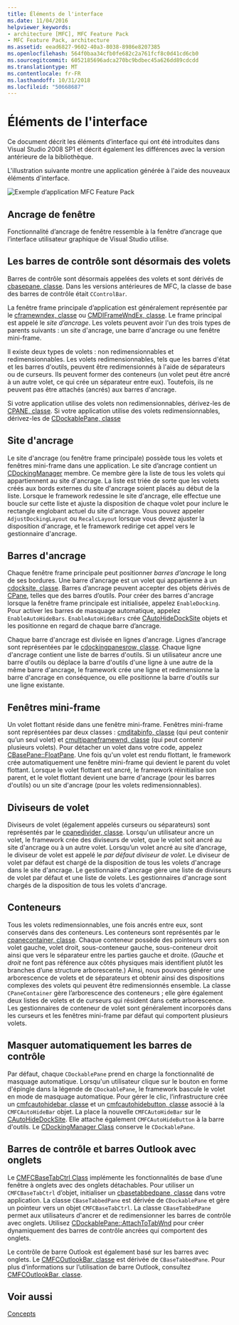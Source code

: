 ```yaml
---
title: Éléments de l'interface
ms.date: 11/04/2016
helpviewer_keywords:
- architecture [MFC], MFC Feature Pack
- MFC Feature Pack, architecture
ms.assetid: eead6827-9602-40a3-8038-8986e8207385
ms.openlocfilehash: 564f0baa34cfb0fe682c2a761fcf8c0d41cd6cb0
ms.sourcegitcommit: 6052185696adca270bc9bdbec45a626dd89cdcdd
ms.translationtype: MT
ms.contentlocale: fr-FR
ms.lasthandoff: 10/31/2018
ms.locfileid: "50668687"
---
```

# <a name="interface-elements"></a>Éléments de l'interface

Ce document décrit les éléments d’interface qui ont été introduites dans Visual Studio 2008 SP1 et décrit également les différences avec la version antérieure de la bibliothèque.

L'illustration suivante montre une application générée à l'aide des nouveaux éléments d'interface.

![Exemple d’application MFC Feature Pack](../mfc/media/mfc_featurepack.png "mfc_featurepack")

## <a name="window-docking"></a>Ancrage de fenêtre

Fonctionnalité d’ancrage de fenêtre ressemble à la fenêtre d’ancrage que l’interface utilisateur graphique de Visual Studio utilise.

## <a name="control-bars-are-now-panes"></a>Les barres de contrôle sont désormais des volets

Barres de contrôle sont désormais appelées des volets et sont dérivés de [cbasepane, classe](../mfc/reference/cbasepane-class.md). Dans les versions antérieures de MFC, la classe de base des barres de contrôle était `CControlBar`.

La fenêtre frame principale d’application est généralement représentée par le [cframewndex, classe](../mfc/reference/cframewndex-class.md) ou [CMDIFrameWndEx, classe](../mfc/reference/cmdiframewndex-class.md). Le frame principal est appelé le *site d’ancrage*. Les volets peuvent avoir l'un des trois types de parents suivants : un site d'ancrage, une barre d'ancrage ou une fenêtre mini-frame.

Il existe deux types de volets : non redimensionnables et redimensionnables. Les volets redimensionnables, tels que les barres d'état et les barres d'outils, peuvent être redimensionnés à l'aide de séparateurs ou de curseurs. Ils peuvent former des conteneurs (un volet peut être ancré à un autre volet, ce qui crée un séparateur entre eux). Toutefois, ils ne peuvent pas être attachés (ancrés) aux barres d'ancrage.

Si votre application utilise des volets non redimensionnables, dérivez-les de [CPANE, classe](../mfc/reference/cpane-class.md).  Si votre application utilise des volets redimensionnables, dérivez-les de [CDockablePane, classe](../mfc/reference/cdockablepane-class.md)

## <a name="dock-site"></a>Site d'ancrage

Le site d'ancrage (ou fenêtre frame principale) possède tous les volets et fenêtres mini-frame dans une application. Le site d’ancrage contient un [CDockingManager](../mfc/reference/cdockingmanager-class.md) membre. Ce membre gère la liste de tous les volets qui appartiennent au site d'ancrage. La liste est triée de sorte que les volets créés aux bords externes du site d'ancrage soient placés au début de la liste. Lorsque le framework redessine le site d'ancrage, elle effectue une boucle sur cette liste et ajuste la disposition de chaque volet pour inclure le rectangle englobant actuel du site d'ancrage. Vous pouvez appeler `AdjustDockingLayout` ou `RecalcLayout` lorsque vous devez ajuster la disposition d'ancrage, et le framework redirige cet appel vers le gestionnaire d'ancrage.

## <a name="dock-bars"></a>Barres d'ancrage

Chaque fenêtre frame principale peut positionner *barres d’ancrage* le long de ses bordures. Une barre d’ancrage est un volet qui appartienne à un [cdocksite, classe](../mfc/reference/cdocksite-class.md). Barres d’ancrage peuvent accepter des objets dérivés de [CPane](../mfc/reference/cpane-class.md), telles que des barres d’outils. Pour créer des barres d'ancrage lorsque la fenêtre frame principale est initialisée, appelez `EnableDocking`. Pour activer les barres de masquage automatique, appelez `EnableAutoHideBars`. `EnableAutoHideBars` crée [CAutoHideDockSite](../mfc/reference/cautohidedocksite-class.md) objets et les positionne en regard de chaque barre d’ancrage.

Chaque barre d'ancrage est divisée en lignes d'ancrage. Lignes d’ancrage sont représentées par le [cdockingpanesrow, classe](../mfc/reference/cdockingpanesrow-class.md). Chaque ligne d'ancrage contient une liste de barres d'outils. Si un utilisateur ancre une barre d'outils ou déplace la barre d'outils d'une ligne à une autre de la même barre d'ancrage, le framework crée une ligne et redimensionne la barre d'ancrage en conséquence, ou elle positionne la barre d'outils sur une ligne existante.

## <a name="mini-frame-windows"></a>Fenêtres mini-frame

Un volet flottant réside dans une fenêtre mini-frame. Fenêtres mini-frame sont représentées par deux classes : [cmditabinfo, classe](../mfc/reference/cmditabinfo-class.md) (qui peut contenir qu’un seul volet) et [cmultipaneframewnd, classe](../mfc/reference/cmultipaneframewnd-class.md) (qui peut contenir plusieurs volets). Pour détacher un volet dans votre code, appelez [CBasePane::FloatPane](../mfc/reference/cbasepane-class.md#floatpane). Une fois qu'un volet est rendu flottant, le framework crée automatiquement une fenêtre mini-frame qui devient le parent du volet flottant. Lorsque le volet flottant est ancré, le framework réinitialise son parent, et le volet flottant devient une barre d'ancrage (pour les barres d'outils) ou un site d'ancrage (pour les volets redimensionnables).

## <a name="pane-dividers"></a>Diviseurs de volet

Diviseurs de volet (également appelés curseurs ou séparateurs) sont représentés par le [cpanedivider, classe](../mfc/reference/cpanedivider-class.md). Lorsqu'un utilisateur ancre un volet, le framework crée des diviseurs de volet, que le volet soit ancré au site d'ancrage ou à un autre volet. Lorsqu’un volet ancré au site d’ancrage, le diviseur de volet est appelé le *par défaut diviseur de volet*. Le diviseur de volet par défaut est chargé de la disposition de tous les volets d'ancrage dans le site d'ancrage. Le gestionnaire d'ancrage gère une liste de diviseurs de volet par défaut et une liste de volets. Les gestionnaires d'ancrage sont chargés de la disposition de tous les volets d'ancrage.

## <a name="containers"></a>Conteneurs

Tous les volets redimensionnables, une fois ancrés entre eux, sont conservés dans des conteneurs. Les conteneurs sont représentés par le [cpanecontainer, classe](../mfc/reference/cpanecontainer-class.md). Chaque conteneur possède des pointeurs vers son volet gauche, volet droit, sous-conteneur gauche, sous-conteneur droit ainsi que vers le séparateur entre les parties gauche et droite. (*Gauche* et *droit* ne font pas référence aux côtés physiques mais identifient plutôt les branches d’une structure arborescente.) Ainsi, nous pouvons générer une arborescence de volets et de séparateurs et obtenir ainsi des dispositions complexes des volets qui peuvent être redimensionnés ensemble. La classe `CPaneContainer` gère l’arborescence des conteneurs ; elle gère également deux listes de volets et de curseurs qui résident dans cette arborescence. Les gestionnaires de conteneur de volet sont généralement incorporés dans les curseurs et les fenêtres mini-frame par défaut qui comportent plusieurs volets.

## <a name="auto-hide-control-bars"></a>Masquer automatiquement les barres de contrôle

Par défaut, chaque `CDockablePane` prend en charge la fonctionnalité de masquage automatique. Lorsqu'un utilisateur clique sur le bouton en forme d'épingle dans la légende de `CDockablePane`, le framework bascule le volet en mode de masquage automatique. Pour gérer le clic, l’infrastructure crée un [cmfcautohidebar, classe](../mfc/reference/cmfcautohidebar-class.md) et un [cmfcautohidebutton, classe](../mfc/reference/cmfcautohidebutton-class.md) associé à la `CMFCAutoHideBar` objet. La place la nouvelle `CMFCAutoHideBar` sur le [CAutoHideDockSite](../mfc/reference/cautohidedocksite-class.md). Elle attache également `CMFCAutoHideButton` à la barre d'outils. Le [CDockingManager Class](../mfc/reference/cdockingmanager-class.md) conserve le `CDockablePane`.

## <a name="tabbed-control-bars-and-outlook-bars"></a>Barres de contrôle et barres Outlook avec onglets

Le [CMFCBaseTabCtrl Class](../mfc/reference/cmfcbasetabctrl-class.md) implémente les fonctionnalités de base d’une fenêtre à onglets avec des onglets détachables. Pour utiliser un `CMFCBaseTabCtrl` d’objet, initialiser un [cbasetabbedpane, classe](../mfc/reference/cbasetabbedpane-class.md) dans votre application. La classe `CBaseTabbedPane` est dérivée de `CDockablePane` et gère un pointeur vers un objet `CMFCBaseTabCtrl`. La classe `CBaseTabbedPane` permet aux utilisateurs d'ancrer et de redimensionner les barres de contrôle avec onglets. Utilisez [CDockablePane::AttachToTabWnd](../mfc/reference/cdockablepane-class.md#attachtotabwnd) pour créer dynamiquement des barres de contrôle ancrées qui comportent des onglets.

Le contrôle de barre Outlook est également basé sur les barres avec onglets. Le [CMFCOutlookBar, classe](../mfc/reference/cmfcoutlookbar-class.md) est dérivée de `CBaseTabbedPane`. Pour plus d’informations sur l’utilisation de barre Outlook, consultez [CMFCOutlookBar, classe](../mfc/reference/cmfcoutlookbar-class.md).

## <a name="see-also"></a>Voir aussi

[Concepts](../mfc/mfc-concepts.md)

